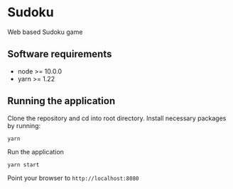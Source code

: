 # Sudoku
Web based Sudoku game

## Software requirements
- node >= 10.0.0
- yarn >= 1.22

## Running the application
Clone the repository and cd into root directory. Install necessary packages by running:
```
yarn
```

Run the application 
```
yarn start
```

Point your browser to `http://localhost:8080`

